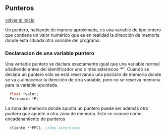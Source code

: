 ## Punteros

[volver al inicio](https://github.com/rubencq26/ESTRUCTURA-DATOS-1)

Un puntero, hablando de manera aproximada, es una variable de tipo entero que contiene un valor numérico que es en realidad la dirección de memoria donde está situada otra variable del programa.

### Declaracion de una variable puntero
Una variable puntero se declara exactamente igual que una variable normal añadiendo antes del identificador uno o más asteriscos **‘*’**.
Cuando se declara un puntero sólo se está reservando una posición de memoria donde se va a almacenar la dirección de otra variable, pero no se reserva memoria para la variable apuntada.
``` cpp
  float *valor;
  Polinomio *P;
```
La zona de memoria donde apunta un puntero puede ser además otro puntero que apunte a otra zona de memoria. Esto se conoce como encadenamiento de punteros
``` cpp
  cliente **PPC1; //Dos asteriscos
```
